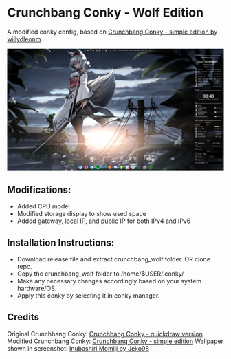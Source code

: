 # Crunchbang Conky - Wolf Edition
A modified conky config, based on [Crunchbang Conky - simple edition by willydleonm](https://www.deviantart.com/willydleonm/art/Crunchbang-conky-simple-edition-710325640).

![screenshot](./screenshot.png)

## Modifications:
- Added CPU model
- Modified storage display to show used space
- Added gateway, local IP, and public IP for both IPv4 and IPv6

## Installation Instructions:
- Download release file and extract crunchbang_wolf folder. OR clone repo.
- Copy the crunchbang_wolf folder to /home/$USER/.conky/
- Make any necessary changes accordingly based on your system hardware/OS.
- Apply this conky by selecting it in conky manager.

## Credits
Original Crunchbang Conky: [Crunchbang Conky - quickdraw version](https://www.deviantart.com/quickdraw/art/crunchbang-conky-140611369)
Modified Crunchbang Conky: [Crunchbang Conky - simple edition](https://www.deviantart.com/willydleonm/art/Crunchbang-conky-simple-edition-710325640)
Wallpaper shown in screenshot: [Inubashiri Momiji by Jeko98](https://wallhere.com/en/wallpaper/1383733)
